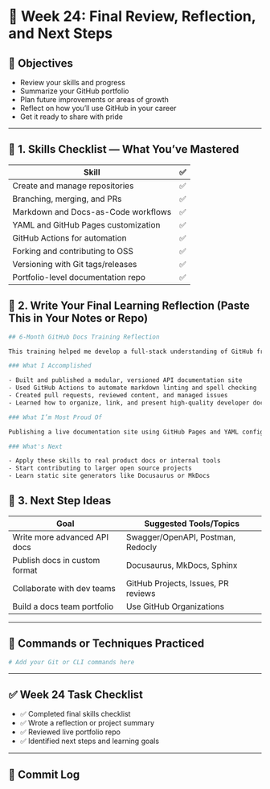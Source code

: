 # 📘 Week 24: Final Review, Reflection, and Next Steps

## 🎯 Objectives

- Review your skills and progress
- Summarize your GitHub portfolio
- Plan future improvements or areas of growth
- Reflect on how you’ll use GitHub in your career
- Get it ready to share with pride
  
---

## 🧠 1. Skills Checklist — What You’ve Mastered

| Skill                               | ✅ |
| ----------------------------------- | -  |
| Create and manage repositories      | ✅ |
| Branching, merging, and PRs         | ✅ |
| Markdown and Docs-as-Code workflows | ✅ |
| YAML and GitHub Pages customization | ✅ |
| GitHub Actions for automation       | ✅ |
| Forking and contributing to OSS     | ✅ |
| Versioning with Git tags/releases   | ✅ |
| Portfolio-level documentation repo  | ✅ |

## 📝 2. Write Your Final Learning Reflection (Paste This in Your Notes or Repo)

```bash
## 6-Month GitHub Docs Training Reflection

This training helped me develop a full-stack understanding of GitHub from the perspective of an API Technical Writer.

### What I Accomplished

- Built and published a modular, versioned API documentation site
- Used GitHub Actions to automate markdown linting and spell checking
- Created pull requests, reviewed content, and managed issues
- Learned how to organize, link, and present high-quality developer docs

### What I’m Most Proud Of

Publishing a live documentation site using GitHub Pages and YAML configuration. It’s clean, functional, and production-ready.

### What's Next

- Apply these skills to real product docs or internal tools
- Start contributing to larger open source projects
- Learn static site generators like Docusaurus or MkDocs
```


## 🔮 3. Next Step Ideas

| Goal                          | Suggested Tools/Topics              |
| ----------------------------- | ----------------------------------- |
| Write more advanced API docs  | Swagger/OpenAPI, Postman, Redocly   |
| Publish docs in custom format | Docusaurus, MkDocs, Sphinx          |
| Collaborate with dev teams    | GitHub Projects, Issues, PR reviews |
| Build a docs team portfolio   | Use GitHub Organizations            |

---

## 🧪 Commands or Techniques Practiced

```bash
# Add your Git or CLI commands here
```

---

## ✅ Week 24 Task Checklist

- ✅ Completed final skills checklist
- ✅ Wrote a reflection or project summary
- ✅ Reviewed live portfolio repo
- ✅ Identified next steps and learning goals

---

## 🔁 Commit Log
